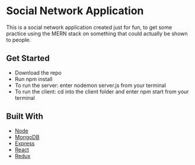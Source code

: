 # Social Network Application

This is a social network application created just for fun, to get some practice using the MERN stack on something that could actually be shown to people.

## Get Started

 * Download the repo
 * Run npm install
 * To run the server: enter nodemon server.js from your terminal
 * To run the client: cd into the client folder and enter npm start from your terminal


## Built With

* [Node](https://nodejs.org/en/)
* [MongoDB](https://www.mongodb.com/)
* [Express](https://expressjs.com/)
* [React](https://reactjs.org/)
* [Redux](https://redux.js.org/)

